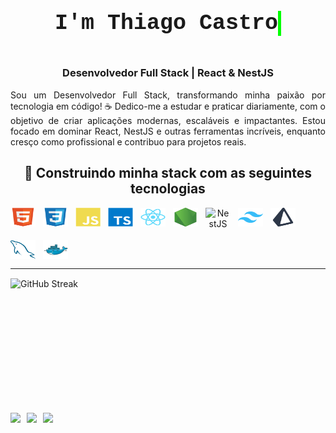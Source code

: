 <div style="text-align: center;">
  <h1 align="center" style="display: inline-block; font-size: 2.5em; font-family: 'Courier New', Courier, monospace; overflow: hidden; white-space: nowrap; border-right: 0.15em solid #00ff00; animation: typing 3.5s steps(30, end), blink-caret 0.5s step-end infinite;">
    I'm Thiago Castro
  </h1>
  <h3 align="center" >Desenvolvedor Full Stack | React & NestJS</h3>
</div>

<p align="justify">
  Sou um Desenvolvedor Full Stack, transformando minha paixão por tecnologia em código! ☕ Dedico-me a estudar e praticar diariamente, com o objetivo de criar aplicações modernas, escaláveis e impactantes. Estou focado em dominar React, NestJS e       outras     
  ferramentas incríveis, enquanto cresço como profissional e contribuo para projetos reais.  
</p>

<div align="center">
  <h2>🚀 Construindo minha stack com as seguintes tecnologias</h2>
  <div style="display: flex; flex-wrap: wrap; gap: 12px; margin: 15px 0;">
    <img align="center" alt="HTML" height="30" width="40" src="https://raw.githubusercontent.com/devicons/devicon/master/icons/html5/html5-original.svg" title="HTML5">
    <img align="center" alt="CSS" height="30" width="40" src="https://raw.githubusercontent.com/devicons/devicon/master/icons/css3/css3-original.svg" title="CSS3">
    <img align="center" alt="JavaScript" height="30" width="40" src="https://raw.githubusercontent.com/devicons/devicon/master/icons/javascript/javascript-plain.svg" title="JavaScript">
    <img align="center" alt="TypeScript" height="30" width="40" src="https://raw.githubusercontent.com/devicons/devicon/master/icons/typescript/typescript-original.svg" title="TypeScript">
    <img align="center" alt="ReactJS" height="30" width="40" src="https://raw.githubusercontent.com/devicons/devicon/master/icons/react/react-original.svg" title="ReactJS">
    <img align="center" alt="NodeJS" height="30" width="40" src="https://raw.githubusercontent.com/devicons/devicon/master/icons/nodejs/nodejs-original.svg" title="NodeJS">
    <img align="center" alt="NestJS" height="40" width="40" src="https://github.com/user-attachments/assets/e762aba6-7fb2-4ba2-9f4e-8c2267d0d321" title="NestJS">
    <img align="center" alt="TailwindCSS" height="30" width="40" src="https://raw.githubusercontent.com/devicons/devicon/master/icons/tailwindcss/tailwindcss-original.svg" title="TailwindCSS">
    <img align="center" alt="Prisma" height="30" width="40" src="https://raw.githubusercontent.com/devicons/devicon/master/icons/prisma/prisma-original.svg" title="Prisma">
    <img align="center" alt="MySQL" height="30" width="40" src="https://raw.githubusercontent.com/devicons/devicon/master/icons/mysql/mysql-original.svg" title="MySQL">
    <img align="center" alt="Docker" height="30" width="40" src="https://raw.githubusercontent.com/devicons/devicon/master/icons/docker/docker-original.svg" title="Docker">
  </div>
  
</div>

---

<div style="display: flex; gap: 10px; margin: 15px 0;" >
  <img src="https://github-readme-streak-stats.herokuapp.com/?user=mrtaki67&theme=dark&hide_border=true" alt="GitHub Streak" width="100%" height="200"/>
</div>

<div align="center" style="display: flex; flex-wrap: wrap; gap: 10px; margin: 15px 0;">
  <a href="mailto:thiagoc.company@gmail.com"><img src="https://img.shields.io/badge/-Gmail-%23D14836?style=for-the-badge&logo=gmail&logoColor=white" target="_blank"></a>
  <a href="https://www.linkedin.com/in/thiago-castro-dev" target="_blank"><img src="https://img.shields.io/badge/-LinkedIn-%230077B5?style=for-the-badge&logo=linkedin&logoColor=white"></a>
  <a href="https://github.com/mrtaki67" target="_blank"><img src="https://img.shields.io/badge/-GitHub-%23181717?style=for-the-badge&logo=github&logoColor=white"></a>
</div>
